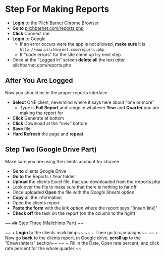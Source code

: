 # Step For Making Reports

+ **Login** to the Pilch Barnet Chrome Browser
+ **Go to** [pilchbarnet.com/reports.php](http://www.pilchbarnet.com/reports.php)
+ **Click** Connect me
+ **Login** to Google
  + If an error occurs were the app is not allowed, **make sure** it is ```http://www.pilchbarnet.com/reports.php```
  + If "code errors" for the site come up try next step
+ Once at the "Logged in" screen **delete all** the text *after* pilchbarnet.com/reports.php

## After You Are Logged

Now you should be in the proper reports interface.

+ **Select** ONE client, nevermind where it says here about "one or more"
  + *Type* is **Full Report** and range in whatever **Year** and **Quarter** you are making the report for
+ **Click** Generate at bottom
+ **Click** Download at the *"new"* bottom
+ **Save** file
+ **Hard Refresh** the page and **repeat**

## Step Two (Google Drive Part)

Make sure you are using the clients account for chrome

+ **Go to** clients Google Drive
+ **Go to** the Reports / Year folder
+ **Upload** the clients Excel file, that you downloaded from the /reports.php
+ Look over the file to make sure that there is nothing to far off
+ Once uploaded **Open** the file with the *Google Sheets* option
+ **Copy** all the information
+ Open the clients report
+ **Paste the form** with the *link option* where the report says "[insert link]"
+ **Check off** the task on the report (on the column to the right)

~~ ## Step Three (Mailchimp Part) ~~

~~ + **Login** to the clients mailchimp~~
~~ + Then go to campaigns~~
~~ + Now go **back** to the clients report, in Google drive, **scroll up** to the "Enewsletters" section~~
~~ + Fill in the Date, Open rate percent, and click rate percent for the whole quarter ~~
